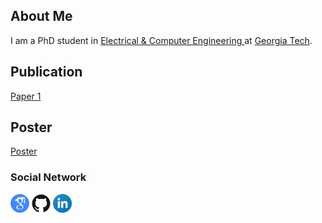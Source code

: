 ## About Me

I am a PhD student in <a href="https://www.ece.gatech.edu/" target="_blank">Electrical & Computer Engineering </a> at <a href="https://www.gatech.edu/" target="_blank"> Georgia Tech</a>.

## Publication

 <a href="/docs/papers/icassp-2020.pdf" target="_blank">Paper 1</a> 
 
## Poster

<a href="/docs/papers/Namrata_poster.pdf" target="_blank">Poster</a> 

### Social Network
<p float="left">
<a href="https://scholar.google.com/citations?user=WPOYaFAAAAAJ&hl=en" target="_blank"><img src="/images/google-scholar-logo.PNG" height="30" width="30" /></a>
<a href="https://github.com/nnadagouda95" target="_blank"><img src="/images/GitHub-logo-crop.PNG" height="30" width="30" /></a>
<a href="https://www.linkedin.com/in/namratanadagouda/" target="_blank"><img src="/images/linkedin-logo-2.PNG" height="30" width="30" /></a>
</p>
